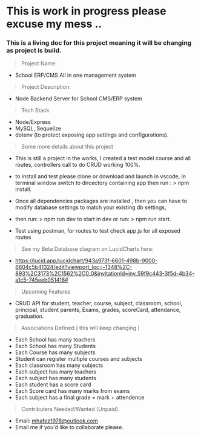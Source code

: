 # This is work in progress please excuse my mess ..
### This is a living doc for this project meaning it will be changing as project is build.

> Project Name: 
- School ERP/CMS All in one management system

> Project Description:
- Node Backend Server for School CMS/ERP system

> Tech Stack
- Node/Express
- MySQL, Sequelize
- dotenv (to protect exposing app settings and configurations).

> Some more details about this project
* This is still a project in the works, I created a test model course and all routes, controllers call to do CRUD working 100%. 
* to install and test please clone or download and launch in vscode, in terminal window switch to dircectory containing app then run : > npm install. 
* Once all dependencies packages are installed , then you can have to modify database settings to match your existing db settings, 

* then run: > npm run dev to start in dev or run: > npm run start.

* Test using postman, for routes to test check app.js for all exposed routes


> See my Beta Database diagram on LucidCharts here:
 - https://lucid.app/lucidchart/943a973f-6601-498b-9000-6604c5b41324/edit?viewport_loc=-1348%2C-893%2C3173%2C1562%2C0_0&invitationId=inv_59f9c443-3f5d-4b34-a1c5-745eeb051418#

> Upcoming Features 
- CRUD API for student, teacher, course, subject, classroom, school, principal, student parents, Exams, grades, scoreCard, attendance, graduation.

> Associations Defined ( this will keep changing )
- Each School has many teachers
- Each School has many Students
- Each Course has many subjects
- Student can register multiple courses and subjects
- Each classroom has many subjects
- Each subject has many teachers
- Each subject has many students
- Each student has a score card
- Each Score card has many marks from exams
- Each subject has a final grade = mark + attendence

> Contributers Needed/Wanted (Unpaid).

* Email: mhafez1978@outlook.com 
* Email me if you'd like to collaborate please.


